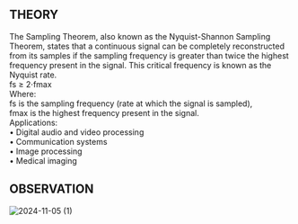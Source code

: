 ## THEORY
The Sampling Theorem, also known as the Nyquist-Shannon Sampling Theorem, states that a 
continuous signal can be completely reconstructed from its samples if the sampling frequency is greater 
than twice the highest frequency present in the signal. This critical frequency is known as the Nyquist 
rate. <br>
                                                      fs ≥ 2⋅fmax <br>
Where: <br>
fs is the sampling frequency (rate at which the signal is sampled), <br>
fmax is the highest frequency present in the signal.<br> 
Applications: <br>
• Digital audio and video processing <br>
• Communication systems <br>
• Image processing <br>
• Medical imaging<br>
## OBSERVATION
![2024-11-05 (1)](https://github.com/user-attachments/assets/a19224a1-58ca-4a3b-808d-70d8778994d2)
